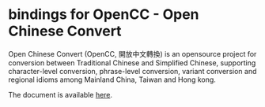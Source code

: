 # bindings for OpenCC - Open Chinese Convert

Open Chinese Convert (OpenCC, 開放中文轉換) is an opensource project for conversion between Traditional Chinese and Simplified Chinese, supporting character-level conversion, phrase-level conversion, variant conversion and regional idioms among Mainland China, Taiwan and Hong kong.

The document is available [here](https://zandoye.bitbucket.io/doc/_html/opencc0/).

